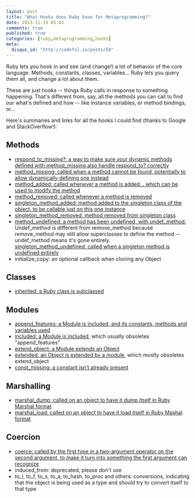 ```yaml
---
layout: post
title: "What Hooks does Ruby have for Metaprogramming?"
date: 2013-11-19 05:43
comments: true
published: true
categories: [ruby,metaprogramming,hooks]
meta:
  disqus_id: "http://codefol.io/posts/58"
---
```

Ruby lets you hook in and see (and change!) a lot of behavior of the core language.  Methods, constants, classes, variables...  Ruby lets you query them all, and change a lot about them.

These are just hooks -- things Ruby calls in response to something happening.  That's different from, say, all the methods you can call to find our what's defined and how -- like instance variables, or method bindings, or...

Here's summaries and links for all the hooks I could find (thanks to Google and StackOverflow!):

<!-- more -->

## Methods

<ul>
  <li><a href="http://robots.thoughtbot.com/always-define-respond-to-missing-when-overriding">respond_to_missing?: a way to make sure your dynamic methods defined with method_missing also handle respond_to? correctly</a></li>
  <li><a href="http://ruby-doc.org/core-2.0.0/BasicObject.html#method-i-method_missing">method_missing: called when a method cannot be found, potentially to allow dynamically defining one instead</a></li>
  <li><a href="http://ruby-doc.org/core-2.0.0/Module.html#method-i-method_added">method_added: called whenever a method is added... which can be used to modify the method</a></li>
  <li><a href="http://ruby-doc.org/core-2.0.0/Module.html#method-i-method_removed">method_removed: called whenever a method is removed</a></li>
  <li><a href="http://www.ruby-doc.org/core-1.9.3/BasicObject.html#method-i-singleton_method_added">singleton_method_added: method added to the singleton class of the object, to be callable just on this one instance</a></li>
  <li><a href="http://www.ruby-doc.org/core-1.9.3/BasicObject.html#method-i-singleton_method_removed">singleton_method_removed: method removed from singleton class</a></li>
  <li><a href="http://ruby-doc.org/core-2.0.0/Module.html#method-i-method_undefined">method_undefined: a method has been undefined, with undef_method.</a>  Undef_method is different from remove_method because remove_method may still allow superclasses to define the method -- undef_method means it's gone entirely.</li>
  <a href="http://www.ruby-doc.org/core-1.9.3/BasicObject.html#method-i-singleton_method_undefined">singleton_method_undefined: called when a singleton method is undefined entirely</a></li>
  <li>initialize_copy: an optional callback when cloning any Object</li>
</ul>

## Classes

<ul>
  <li><a href="http://www.ruby-doc.org/core-2.0.0/Class.html#method-i-inherited">inherited: a Ruby class is subclassed</a></li>
</ul>

## Modules

<ul>
  <li><a href="http://www.ruby-doc.org/core-2.0.0/Module.html#method-i-append_features">append_features: a Module is included, and its constants, methods and variables used</a></li>
  <li><a href="http://ruby-doc.org/core-2.0.0/Module.html#method-i-included">included: a Module is included</a>, which usually obsoletes "append_features"</li>
  <li><a href="http://ruby-doc.org/core-2.0.0/Module.html#method-i-extend_object">extend_object: a Module extends an Object</a></li>
  <li><a href="http://ruby-doc.org/core-2.0.0/Module.html#method-i-extended">extended: an Object is extended by a module</a>, which mostly obsoletes extend_object</li>
  <li><a href="http://ruby-doc.org/core-2.0.0/Module.html#method-i-const_missing">const_missing: a constant isn't already present</a></li>
</ul>

## Marshalling

<ul>
  <li><a href="http://ruby-doc.org/core-2.0.0/Marshal.html">marshal_dump: called on an object to have it dump itself in Ruby Marshal format</a></li>
  <li><a href="http://ruby-doc.org/core-2.0.0/Marshal.html">marshal_load: called on an object to have it load itself in Ruby Mashal format</a></li>
</ul>

## Coercion

<ul>
  <li><a href="http://stackoverflow.com/questions/2799571/in-ruby-how-does-coerce-actually-work">coerce: called by the first type in a two-argument operator on the second argument, to make it turn into something the first argument can recognize</a></li>
  <li>induced_from: deprecated, please don't use</li>
  <li>to_i, to_f, to_s, to_a, to_hash, to_proc and others: conversions, indicating that the object is being used as a type and should try to convert itself to that type</li> 
</ul>
